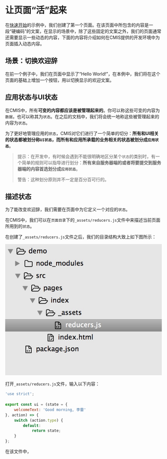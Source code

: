 # 让页面“活”起来

在[快速开始](#快速开始.md)的示例中，我们创建了第一个页面。在该页面中所包含的内容是一段“硬编码”的文案，在显示的场景中，除了这些固定的文案之外，我们的页面通常还需要显示一些动态的内容，下面的内容将介绍如何在CMIS提供的开发环境中为页面插入动态内容。

## 场景：切换欢迎辞

在前一个例子中，我们在页面中显示了“Hello World!”，在本例中，我们将在这个页面的基础上增加一个按钮，用以切换显示的欢迎文案。

## 应用状态与UI状态

在CMIS中，所有**可变的内容都应该是被管理起来的**。你可以称这些可变的内容为```数据```，也可以称其为```状态```。在之后的文档中，我们将会统一地称这些被管理起来的内容为```状态```。

为了更好地管理应用的```状态```，CMIS对它们进行了一个简单的切分：**所有和UI相关的状态都被划分称```UI状态```，而所有和应用所承载的业务相关的状态被划分成```应用状态```**。

> 提示：在开发中，有时候会遇到不能很明确地区分某个```状态```的类别时，有一个简单的规则可以指导进行划分：**所有来自服务器端的或者将要提交到服务器端的内容首选划分成```应用状态```**。
> 
> 警告：这种划分原则并不一定是百分百可行的。

## 描述状态

为了能改变欢迎辞，我们需要在页面中为它定义一个对应的```状态```。

在CMIS中，我们可以在```页面目录```下的```_assets/reducers.js```文件中来描述当前页面所用到的```状态```。

在创建了```_assets/reducers.js```文件之后，我们的目录结构大致上如下图所示：

![](8FF2042E-F66A-4F75-BAC1-9BC6B0837DC8.png)

打开```_assets/reducers.js```文件，输入以下内容：

```javascript
'use strict';

export const ui = (state = {
    welcomeText: 'Good morning, 李雷'
}, action) => {
    switch (action.type) {
        default:
            return state;
    }
};
```

在该文件中，

